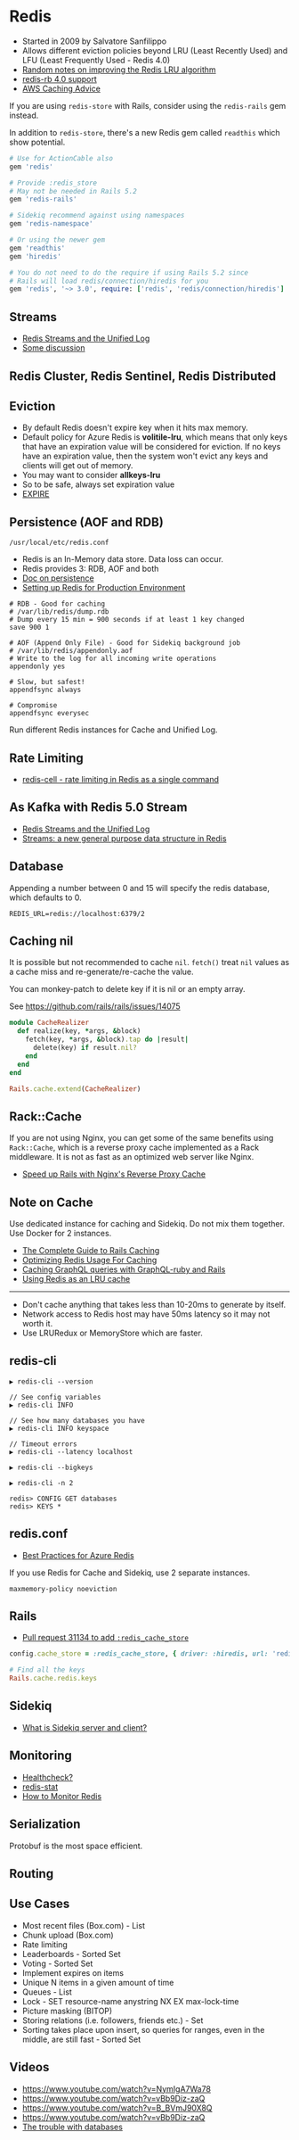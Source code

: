 # Redis

* Started in 2009 by Salvatore Sanfilippo
* Allows different eviction policies beyond LRU (Least Recently Used) and LFU (Least Frequently Used - Redis 4.0)
* [Random notes on improving the Redis LRU algorithm](http://antirez.com/news/109)
* [redis-rb 4.0 support](https://github.com/rails/rails/pull/30748)
* [AWS Caching Advice](https://aws.amazon.com/caching/)

If you are using `redis-store` with Rails, consider using the `redis-rails` gem instead.

In addition to `redis-store`, there's a new Redis gem called `readthis` which show potential.

```ruby
# Use for ActionCable also
gem 'redis'

# Provide :redis_store
# May not be needed in Rails 5.2
gem 'redis-rails'

# Sidekiq recommend against using namespaces
gem 'redis-namespace'

# Or using the newer gem
gem 'readthis'
gem 'hiredis'

# You do not need to do the require if using Rails 5.2 since
# Rails will load redis/connection/hiredis for you
gem 'redis', '~> 3.0', require: ['redis', 'redis/connection/hiredis']
```

## Streams

* [Redis Streams and the Unified Log](https://brandur.org/redis-streams)
* [Some discussion](https://news.ycombinator.com/item?id=16232946)

## Redis Cluster, Redis Sentinel, Redis Distributed

## Eviction

* By default Redis doesn't expire key when it hits max memory.
* Default policy for Azure Redis is **volitile-lru**, which means that only keys that have an expiration value will be considered for eviction. If no keys have an expiration value, then the system won't evict any keys and clients will get out of memory.
* You may want to consider **allkeys-lru**
* So to be safe, always set expiration value
* [EXPIRE](https://redis.io/commands/expire)

## Persistence (AOF and RDB)

`/usr/local/etc/redis.conf`

* Redis is an In-Memory data store. Data loss can occur.
* Redis provides 3: RDB, AOF and both
* [Doc on persistence](https://redis.io/topics/persistence)
* [Setting up Redis for Production Environment](https://blog.sensible.io/2013/08/20/setting-up-redis-for-production-environment.html)

```
# RDB - Good for caching
# /var/lib/redis/dump.rdb
# Dump every 15 min = 900 seconds if at least 1 key changed
save 900 1

# AOF (Append Only File) - Good for Sidekiq background job
# /var/lib/redis/appendonly.aof
# Write to the log for all incoming write operations
appendonly yes

# Slow, but safest!
appendfsync always

# Compromise
appendfsync everysec
```

Run different Redis instances for Cache and Unified Log.

## Rate Limiting

* [redis-cell - rate limiting in Redis as a single command](https://github.com/brandur/redis-cell)

## As Kafka with Redis 5.0 Stream

* [Redis Streams and the Unified Log](https://brandur.org/redis-streams)
* [Streams: a new general purpose data structure in Redis](http://antirez.com/news/114)

## Database

Appending a number between 0 and 15 will specify the redis database, which defaults to 0.

```
REDIS_URL=redis://localhost:6379/2
```

## Caching nil

It is possible but not recommended to cache `nil`. `fetch()` treat `nil` values as a cache miss and re-generate/re-cache the value.

You can monkey-patch to delete key if it is nil or an empty array.

See https://github.com/rails/rails/issues/14075

```ruby
module CacheRealizer
  def realize(key, *args, &block)
    fetch(key, *args, &block).tap do |result|
      delete(key) if result.nil?
    end
  end
end

Rails.cache.extend(CacheRealizer)
```

## Rack::Cache

If you are not using Nginx, you can get some of the same benefits using `Rack::Cache`, which is a reverse proxy cache implemented as a Rack middleware. It is not as fast as an optimized web server like Nginx.

* [Speed up Rails with Nginx's Reverse Proxy Cache](https://mattbrictson.com/nginx-reverse-proxy-cache)

## Note on Cache

Use dedicated instance for caching and Sidekiq. Do not mix them together. Use Docker for 2 instances.

* [The Complete Guide to Rails Caching](https://www.speedshop.co/2015/07/15/the-complete-guide-to-rails-caching.html)
* [Optimizing Redis Usage For Caching](http://sorentwo.com/2015/07/27/optimizing-redis-usage-for-caching.html)
* [Caching GraphQL queries with GraphQL-ruby and Rails](http://mgiroux.me/2016/graphql-query-caching-with-rails/)
* [Using Redis as an LRU cache](https://redis.io/topics/lru-cache)

---

* Don't cache anything that takes less than 10-20ms to generate by itself.
* Network access to Redis host may have 50ms latency so it may not worth it.
* Use LRURedux or MemoryStore which are faster.

## redis-cli

```
▶ redis-cli --version

// See config variables
▶ redis-cli INFO

// See how many databases you have
▶ redis-cli INFO keyspace

// Timeout errors
▶ redis-cli --latency localhost

▶ redis-cli --bigkeys
```

```
▶ redis-cli -n 2

redis> CONFIG GET databases
redis> KEYS *
```

## redis.conf

* [Best Practices for Azure Redis](https://gist.github.com/JonCole/925630df72be1351b21440625ff2671f)

If you use Redis for Cache and Sidekiq, use 2 separate instances.

```
maxmemory-policy noeviction
```

## Rails

* [Pull request 31134 to add `:redis_cache_store`](https://github.com/rails/rails/pull/31134)

```ruby
config.cache_store = :redis_cache_store, { driver: :hiredis, url: 'redis://localhost:6379/0' }

# Find all the keys
Rails.cache.redis.keys
```

## Sidekiq

* [What is Sidekiq server and client?](https://github.com/mperham/sidekiq/issues/638)

## Monitoring

* [Healthcheck?](https://github.com/docker-library/healthcheck/blob/master/redis/docker-healthcheck)
* [redis-stat](https://github.com/junegunn/redis-stat)
* [How to Monitor Redis](https://blog.serverdensity.com/monitor-redis/)

## Serialization

Protobuf is the most space efficient.

## Routing

## 

## Use Cases

* Most recent files (Box.com) - List
* Chunk upload (Box.com)
* Rate limiting
* Leaderboards - Sorted Set
* Voting - Sorted Set
* Implement expires on items
* Unique N items in a given amount of time
* Queues - List
* Lock - SET resource-name anystring NX EX max-lock-time
* Picture masking (BITOP)
* Storing relations (i.e. followers, friends etc.) - Set
* Sorting takes place upon insert, so queries for ranges, even in the middle, are still fast - Sorted Set

## Videos

* https://www.youtube.com/watch?v=NymIgA7Wa78
* https://www.youtube.com/watch?v=vBb9Diz-zaQ
* https://www.youtube.com/watch?v=B_BVmJ90X8Q
* https://www.youtube.com/watch?v=vBb9Diz-zaQ
* [The trouble with databases](https://changelog.com/gotime/132)

